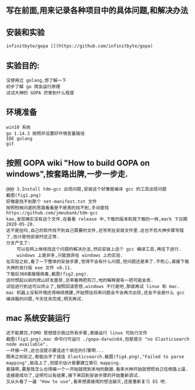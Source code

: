 ## 写在前面,用来记录各种项目中的具体问题,和解决办法
## 安装和实验
    infinitbyte/gopa [](https://github.com/infinitbyte/gopa)
## 实验目的:
    没使用过 golang,想了解一下
    初步了解 go 爬虫运行原理
    试试大神的 GOPA 厉害到什么程度
## 环境准备
    win10 系统
    go 1.14.3 按照并设置好环境变量路径
    IDE golang
    git
## 按照 GOPA wiki "How to build GOPA on windows",按套路出牌,一步一步走.
    @@@ 3.Install tdm-gcc 出现问题,安装这个好像是编译 gcc 的工具出现问题
    截图(fig1.png)
    好像是找不到那个 net-manifest.txt 文件
    按照刨根问底的思路看看是不是真的找不到,手动查找 https://github.com/jmeubank/tdm-gcc
    kao,发现确实没有这个文件,在看看 release 中,下载的版本和我下载的一样,mark 下日期 2020-05-20.
    这不是扯吗,自己的软件找不到自己需要的文件,还写死在安装文件里.这也不怨大神步骤写错了,估计是他安装时还正常.
    分支产生了:
        可以在网上继续找这个问题的解决办法,然后安装上这个 gcc 编译工具,再往下进行.
        windows 上是非多,只能放弃在 windows 上的实验. 
    在实验之前,看了一下整体的安装步骤,觉得不会有什么问题,但问题还是来了.不死心,直接下载大神的发行版 exe 文件 v0.11.
    下载后360直接报病毒,截图(fig2.png).
    这时想起以前的爬山好友震哥,总带着两把剪刀,他的解释是有一把可能会丢.
    试验进行到这可以终止了,按照回滚思想,windows 不行是吧,那就再试 linux 和 mac.
    mac 机器上没有环境还得继续搭建,开始预估将来问题会不会再次出现,还会不会是什么 gcc 编译器的问题,今天任务完成,明天再试.
## mac 系统安装运行
    还不能算完,FOMO 思想提示跳过所有步骤,直接运行 linux 可执行文件
    截图(fig3.png),mac 命令行可运行 ./gopa-darwin64,但是提示 "no Elasticsearch node available".
    一环接一环,这也没提示要连这个疯狂的引擎啊...
    既来之则安之,都能出字了就连 Elasticsearch.截图(fig4.png),"Failed to parse mapping",能连上了,但提示估计是要建立索引 mapping.
    套路啊,要是我怎么也得编一个一开始就爬到本地的数据.看来大神开始就想把自己往绝路上逼.
    连接是成功了,证明可以有结果,接下来回到安装步骤的开始重新调试.
    又从头看了一遍 "How to use",看来想直接爬的想法破灭,还是重新复习 ES 吧.
    
    
    
    
    
    




